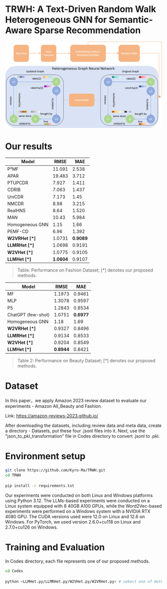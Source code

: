 # TRWH: A Text-Driven Random Walk Heterogeneous GNN for Semantic-Aware Sparse Recommendation

![Mainstructure of TRWH](mainstructure.png)

# Our results

| Model             | RMSE    | MAE    |
|-------------------|---------|--------|
| P²MF              | 11.091  | 2.538  |
| APAR              | 19.483  | 3.712  |
| PTUPCDR           | 7.927   | 1.411  |
| CDRIB             | 7.063   | 1.437  |
| UniCDR            | 7.173   | 1.45   |
| NMCDR             | 8.98    | 3.215  |
| RealHNS           | 8.64    | 1.520  |
| MAN               | 10.43   | 5.984  |
| Homogeneous GNN   | 1.15    | 1.66   |
| PEMF-CD           | 6.96    | 1.392  |
| **W2VRHet [*]**   | 1.0731  | **0.9089** |
| **LLMRHet [*]**   | 1.0698  | 0.9191 |
| **W2VHet [*]**    | 1.0775  | 0.9105 |
| **LLMHet [*]**    | **1.0604** | 0.9107 |

> Table: Performance on Fashion Dataset; [*] denotes our proposed methods.

| Model              | RMSE    | MAE    |
|--------------------|---------|--------|
| MF                 | 1.1973  | 0.9461 |
| MLP                | 1.3078  | 0.9597 |
| P5                 | 1.2843  | 0.8534 |
| ChatGPT (few-shot) | 1.0751  | **0.6977** |
| Homogeneous GNN    | 1.18    | 1.69   |
| **W2VRHet [*]**     | 0.9327  | 0.8496 |
| **LLMRHet [*]**     | 0.9134  | 0.8533 |
| **W2VHet [*]**      | 0.9204  | 0.8549 |
| **LLMHet [*]**      | **0.8944** | 0.8421 |

> Table 2: Performance on Beauty Dataset; [*] denotes our proposed methods.
# Dataset
In this paper，we apply Amazon 2023 review dataset to evaluate our experiments - Amazon All_Beauty and Fashion.

Link: https://amazon-reviews-2023.github.io/

After downloading the datasets, including review data and meta data, create a directory - Datasets, put these four .jsonl files into it. Next, use the "json_to_pkl_transformation" file in Codes directory to convert .jsonl to .pkl.

# Environment setup
```bash
git clone https://github.com/Kyro-Ma/TRWH.git
cd TRWH

pip install -r requirements.txt
```
Our experiments were conducted on both Linux and Windows platforms using Python 3.12. The LLMs-based experiments were conducted on a Linux system equipped with 8 40GB A100 GPUs, while the Word2Vec-based experiments were performed on a Windows system with a NVIDIA RTX 4080 GPU. The CUDA versions used were 12.0 on Linux and 12.6 on Windows. For PyTorch, we used version 2.6.0+cu118 on Linux and 2.7.0+cu126 on Windows.

# Training and Evaluation
In Codes directory, each file represents one of our proposed methods. 

```bash
cd Codes

python <LLMHet.py/LLMRHet.py/W2VHet.py/W2VRHet.py> # sekect one of methods
```
